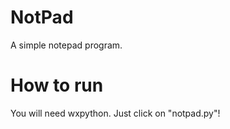 NotPad
======

A simple notepad program.

How to run
==========
You will need wxpython.  Just click on "notpad.py"!
